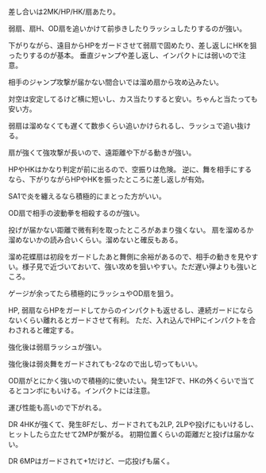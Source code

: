 差し合いは2MK/HP/HK/扇あたり。

弱扇、扇H、OD扇を追いかけて前歩きしたりラッシュしたりするのが強い。

下がりながら、遠目からHPをガードさせて弱扇で固めたり、差し返しにHKを狙ったりするのが基本。
垂直ジャンプや差し返し、インパクトには弱いので注意。

相手のジャンプ攻撃が届かない間合いでは溜め扇から攻め込みたい。

対空は安定してるけど横に短いし、カス当たりすると安い。ちゃんと当たっても安い方。

弱扇は溜めなくても遅くて数歩くらい追いかけられるし、ラッシュで追い抜ける。

扇が強くて強攻撃が長いので、遠距離や下がる動きが強い。

HPやHKはかなり判定が前に出るので、空振りは危険。
逆に、舞を相手にするなら、下がりながらHPやHKを振ったところに差し返しが有効。

SA1で炎を纏えるなら積極的にまとった方がいい。

OD扇で相手の波動拳を相殺するのが強い。

投げが届かない距離で微有利を取ったところがあまり強くない。
扇を溜めるか溜めないかの読み合いくらい。溜めないと確反もある。

溜め花蝶扇は初段をガードしたあと舞側に余裕があるので、相手の動きを見やすい。様子見で近づいておいて、強い攻めを狙いやすい。ただ遅い弾よりも強いところ。

ゲージが余ってたら積極的にラッシュやOD扇を狙う。

HP, 弱扇ならHPをガードしてからのインパクトも返せるし、連続ガードにならないくらい離れるとガードさせて有利。
ただ、入れ込んでHPにインパクトを合わされると確定する。

強化後は弱扇ラッシュが強い。

強化後は弱炎舞をガードされても-2なので出し切ってもいい。

OD扇がとにかく強いので積極的に使いたい。発生12Fで、HKの外くらいで当てるとコンボにもいける。インパクトには注意。

運び性能も高いので下がれる。

DR 4HKが強くて、発生8Fだし、ガードされても2LP, 2LPや投げにもいけるし、ヒットしたら立たせて2MPが繋がる。
初期位置くらいの距離だと投げは届かない。

DR 6MPはガードされて+1だけど、一応投げも届く。
